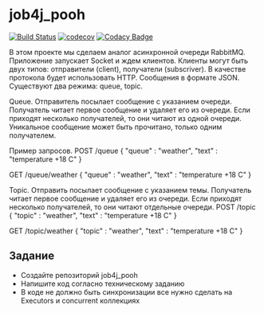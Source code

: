 # job4j_pooh
[![Build Status](https://travis-ci.org/RomanRusanov/job4j_pooh.svg?branch=main)](https://travis-ci.org/github/RomanRusanov/job4j_pooh)
[![codecov](https://codecov.io/gh/RomanRusanov/job4j_pooh/branch/main/graph/badge.svg)](https://codecov.io/gh/RomanRusanov/job4j_pooh)
[![Codacy Badge](https://app.codacy.com/project/badge/Grade/301ec3c0c009403ba544634c72c93fe7)](https://www.codacy.com/gh/RomanRusanov/job4j_pooh/dashboard?utm_source=github.com&amp;utm_medium=referral&amp;utm_content=RomanRusanov/job4j_pooh&amp;utm_campaign=Badge_Grade)

В этом проекте мы сделаем аналог асинхронной очереди RabbitMQ.
Приложение запускает Socket и ждем клиентов.
Клиенты могут быть двух типов: отправители (client), получатели (subscriver).
В качестве протокола будет использовать HTTP. Сообщения в формате JSON.
Существуют два режима: queue, topic.

Queue. 
Отправитель посылает сообщение с указанием очереди.
Получатель читает первое сообщение и удаляет его из очереди. 
Если приходят несколько получателей, то они читают из одной очереди. 
Уникальное сообщение может быть прочитано, только одним получателем.

Пример запросов.
POST /queue
{
  "queue" : "weather",
  "text" : "temperature +18 C"
}

GET /queue/weather
{
  "queue" : "weather",
  "text" : "temperature +18 C"
}

Topic.
Отправить посылает сообщение с указанием темы.
Получатель читает первое сообщение и удаляет его из очереди. 
Если приходят несколько получателей, то они читают отдельные очереди.
 POST /topic
{
  "topic" : "weather",
  "text" : "temperature +18 C"
}

GET /topic/weather
{
  "topic" : "weather",
  "text" : "temperature +18 C"
}
## Задание
*   Создайте репозиторий job4j_pooh
*   Напишите код согласно техническому заданию
*   В коде не должно быть синхронизации все нужно сделать на Executors и concurrent коллекциях